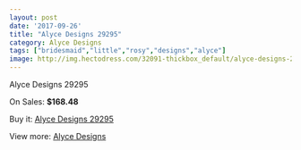 ```yaml
---
layout: post
date: '2017-09-26'
title: "Alyce Designs 29295"
category: Alyce Designs
tags: ["bridesmaid","little","rosy","designs","alyce"]
image: http://img.hectodress.com/32091-thickbox_default/alyce-designs-29295.jpg
---
```

Alyce Designs 29295

On Sales: **$168.48**
<a href="https://www.hectodress.com/alyce-designs/14620-alyce-designs-29295.html"><amp-img layout="responsive" width="600" height="600" src="//img.hectodress.com/32091-thickbox_default/alyce-designs-29295.jpg" alt="Alyce Designs 29295 0" /></a>
<a href="https://www.hectodress.com/alyce-designs/14620-alyce-designs-29295.html"><amp-img layout="responsive" width="600" height="600" src="//img.hectodress.com/32092-thickbox_default/alyce-designs-29295.jpg" alt="Alyce Designs 29295 1" /></a>

Buy it: [Alyce Designs 29295](https://www.hectodress.com/alyce-designs/14620-alyce-designs-29295.html "Alyce Designs 29295")

View more: [Alyce Designs](https://www.hectodress.com/263-alyce-designs "Alyce Designs")